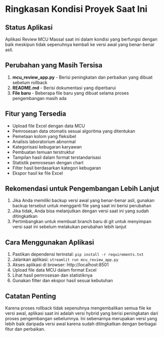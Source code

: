 # Ringkasan Kondisi Proyek Saat Ini

## Status Aplikasi
Aplikasi Review MCU Massal saat ini dalam kondisi yang berfungsi dengan baik meskipun tidak sepenuhnya kembali ke versi awal yang benar-benar asli.

## Perubahan yang Masih Tersisa
1. **mcu_review_app.py** - Berisi peningkatan dan perbaikan yang dibuat sebelum rollback
2. **README.md** - Berisi dokumentasi yang diperbarui
3. **File baru** - Beberapa file baru yang dibuat selama proses pengembangan masih ada

## Fitur yang Tersedia
- Upload file Excel dengan data MCU
- Pemrosesan data otomatis sesuai algoritma yang ditentukan
- Pemetaan kolom yang fleksibel
- Analisis laboratorium abnormal
- Kategorisasi kebugaran karyawan
- Pembuatan temuan terstruktur
- Tampilan hasil dalam format terstandarisasi
- Statistik pemrosesan dengan chart
- Filter hasil berdasarkan kategori kebugaran
- Ekspor hasil ke file Excel

## Rekomendasi untuk Pengembangan Lebih Lanjut
1. Jika Anda memiliki backup versi awal yang benar-benar asli, gunakan backup tersebut untuk mengganti file yang saat ini berisi perubahan
2. Jika tidak, Anda bisa melanjutkan dengan versi saat ini yang sudah ditingkatkan
3. Pertimbangkan untuk membuat branch baru di git untuk menyimpan versi saat ini sebelum melakukan perubahan lebih lanjut

## Cara Menggunakan Aplikasi
1. Pastikan dependensi terinstal: `pip install -r requirements.txt`
2. Jalankan aplikasi: `streamlit run mcu_review_app.py`
3. Akses aplikasi di browser: http://localhost:8501
4. Upload file data MCU dalam format Excel
5. Lihat hasil pemrosesan dan statistiknya
6. Gunakan filter dan ekspor hasil sesuai kebutuhan

## Catatan Penting
Karena proses rollback tidak sepenuhnya mengembalikan semua file ke versi awal, aplikasi saat ini adalah versi hybrid yang berisi peningkatan dari proses pengembangan sebelumnya. Ini sebenarnya merupakan versi yang lebih baik daripada versi awal karena sudah ditingkatkan dengan berbagai fitur dan perbaikan.